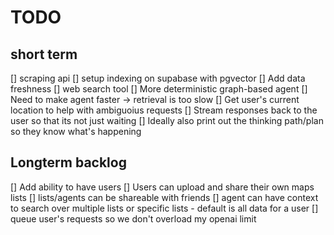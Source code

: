 # TODO

## short term 
[] scraping api
[] setup indexing on supabase with pgvector
[] Add data freshness
[] web search tool
[] More deterministic graph-based agent
[] Need to make agent faster -> retrieval is too slow
[] Get user's current location to help with ambiguoius requests
[] Stream responses back to the user so that its not just waiting 
    [] Ideally also print out the thinking path/plan so they know what's happening


## Longterm backlog
[] Add ability to have users
[] Users can upload and share their own maps lists
[] lists/agents can be shareable with friends
[] agent can have context to search over multiple lists or specific lists - default is all data for a user 
[] queue user's requests so we don't overload my openai limit 
